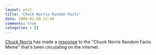 ```yaml
---
layout: post
title: 'Chuck Norris Random Facts'
date: 2006-02-08 22:48
comments: true
categories : []
---  
```


<a href="http://www.chucknorris.com/">Chuck Norris</a> has made a <a href="http://www.chucknorris.com/html/events.aspx?type=1">response</a> to the "Chuck Norris Random Facts Meme" that's been circulating on the internet.


